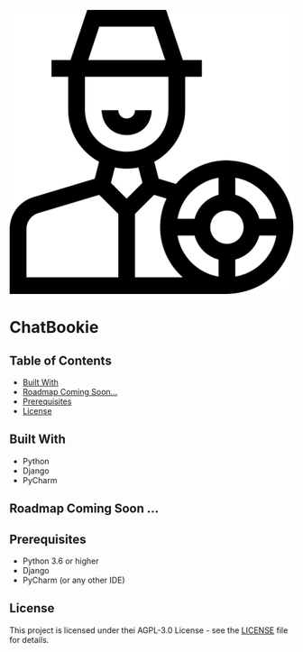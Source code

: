 <p align="center">
  <img src="misc/bookie.png" alt="Image Description">
</p>

# ChatBookie
<!---
your comment goes here
and here

ChatBookie is a chatbot app that serves as a virtual bookmaker, providing accurate predictions for upcoming sports matches. Built with Python and Django, ChatBookie utilizes machine learning techniques to analyze historical data and generate intelligent predictions for various sports, including basketball, baseball, football, soccer, and more. Users can interact with the chatbot through a user-friendly web interface, obtaining reliable predictions to assist in their sports betting decisions. With its intuitive design and advanced prediction capabilities, ChatBookie offers a unique and engaging experience for sports enthusiasts and bettors alike.
-->
## Table of Contents

- [Built With](#built-with)
- [Roadmap Coming Soon...](#roadmap-coming-soon)
- [Prerequisites](#prerequisites)
- [License](#license)

## Built With

- Python
- Django
- PyCharm

## Roadmap Coming Soon ...

## Prerequisites

- Python 3.6 or higher
- Django
- PyCharm (or any other IDE)

## License

This project is licensed under thei AGPL-3.0 License - see the [LICENSE](LICENSE) file for details.
